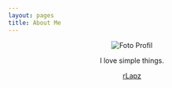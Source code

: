 ```yaml
---
layout: pages
title: About Me
---
```

<p align="center">
  <img src="https://raw.githubusercontent.com/rlapz/rlapz.github.io/master/img/profile.png" alt="Foto Profil"/>
</p>

<p align="center">I love simple things.</p>

<p align="center"><a href=https://t.me/rLapz>rLapz</a></p>
